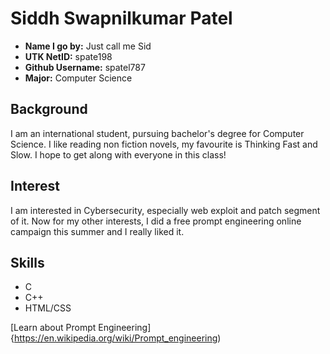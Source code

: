 # Siddh Swapnilkumar Patel

- **Name I go by:** Just call me Sid
- **UTK NetID:** spate198
- **Github Username:** spatel787
- **Major:** Computer Science

## Background

I am an international student, pursuing bachelor's degree for Computer Science. I like reading non 
fiction novels, my favourite is Thinking Fast and Slow. I hope to get along with everyone in this class!

## Interest

I am interested in Cybersecurity, especially web exploit and patch segment of it. Now for my other 
interests, I did a free  prompt engineering online campaign this summer and I really liked it. 

## Skills

- C
- C++
- HTML/CSS

[Learn about Prompt Engineering]{https://en.wikipedia.org/wiki/Prompt_engineering)


